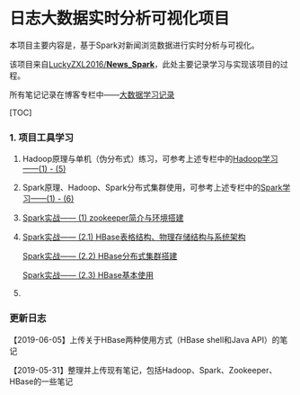 # 日志大数据实时分析可视化项目

本项目主要内容是，基于Spark对新闻浏览数据进行实时分析与可视化。

该项目来自[LuckyZXL2016/**News_Spark**](<https://github.com/LuckyZXL2016/News_Spark>)，此处主要记录学习与实现该项目的过程。

所有笔记记录在博客专栏中——[大数据学习记录](https://blog.csdn.net/qq_36153312/column/info/36393)

[TOC]

### 1. 项目工具学习

1. Hadoop原理与单机（伪分布式）练习，可参考上述专栏中的[Hadoop学习——(1) - (5)](https://blog.csdn.net/qq_36153312/column/info/36393)

2. Spark原理、Hadoop、Spark分布式集群使用，可参考上述专栏中的[Spark学习——(1) - (6)](https://blog.csdn.net/qq_36153312/column/info/36393)

3. [Spark实战—— (1) zookeeper简介与环境搭建](https://blog.csdn.net/qq_36153312/article/details/90636272)

4. [Spark实战—— (2.1) HBase表格结构、物理存储结构与系统架构](https://blog.csdn.net/qq_36153312/article/details/90704549)

   [Spark实战—— (2.2) HBase分布式集群搭建](https://blog.csdn.net/qq_36153312/article/details/90715774)

   [Spark实战—— (2.3) HBase基本使用](https://blog.csdn.net/qq_36153312/article/details/90897248)

5. 

### 更新日志

【2019-06-05】上传关于HBase两种使用方式（HBase shell和Java API）的笔记

【2019-05-31】整理并上传现有笔记，包括Hadoop、Spark、Zookeeper、HBase的一些笔记

